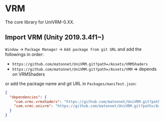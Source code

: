 # VRM

The core library for UniVRM-0.XX.

## Import VRM (Unity 2019.3.4f1~)

`Window` -> `Package Manager` -> `Add package from git URL` and add the followings in order: 

* `https://github.com/matonnet/UniVRM.git?path=/Assets/VRMShaders`
* `https://github.com/matonnet/UniVRM.git?path=/Assets/VRM` => depends on VRMShaders

or add the package name and git URL in `Packages/manifest.json`:

```json
{
  "dependencies": {
    "com.vrmc.vrmshaders": "https://github.com/matonnet/UniVRM.git?path=/Assets/VRMShaders",
    "com.vrmc.univrm": "https://github.com/matonnet/UniVRM.git?path=/Assets/VRM",
  }
}
```
